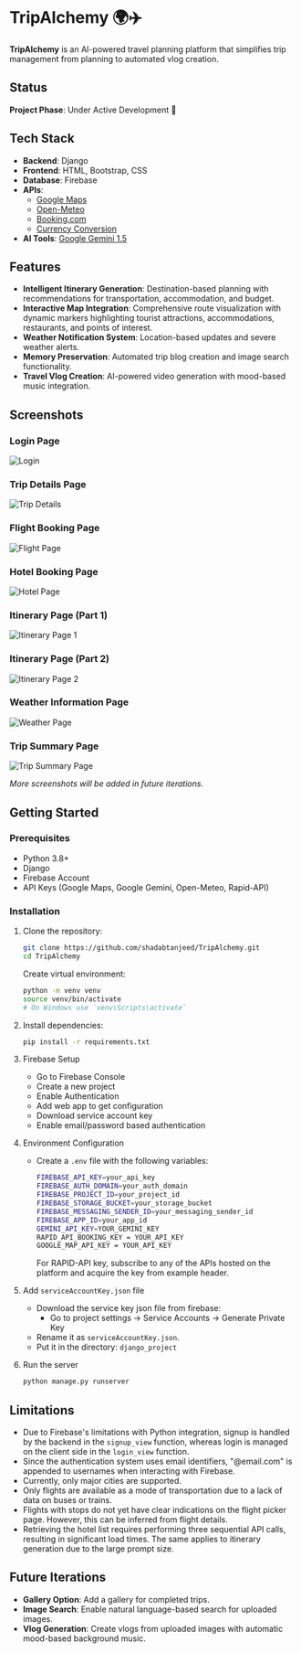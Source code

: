 # TripAlchemy 🌍✈️  

**TripAlchemy** is an AI-powered travel planning platform that simplifies trip management from planning to automated vlog creation.  

## Status  
**Project Phase**: Under Active Development 🚧  

## Tech Stack  
- **Backend**: Django  
- **Frontend**: HTML, Bootstrap, CSS  
- **Database**: Firebase  
- **APIs**:  
  - [Google Maps](https://developers.google.com/maps)  
  - [Open-Meteo](https://open-meteo.com/en/docs)  
  - [Booking.com](https://rapidapi.com/ntd119/api/booking-com18)  
  - [Currency Conversion](https://rapidapi.com/principalapis/api/currency-conversion-and-exchange-rates)  
- **AI Tools**: [Google Gemini 1.5](https://ai.google.dev/gemini-api/docs)  

## Features  
- **Intelligent Itinerary Generation**: Destination-based planning with recommendations for transportation, accommodation, and budget.  
- **Interactive Map Integration**: Comprehensive route visualization with dynamic markers highlighting tourist attractions, accommodations, restaurants, and points of interest.  
- **Weather Notification System**: Location-based updates and severe weather alerts.  
- **Memory Preservation**: Automated trip blog creation and image search functionality.  
- **Travel Vlog Creation**: AI-powered video generation with mood-based music integration.  

## Screenshots  

### Login Page  
![Login](https://github.com/user-attachments/assets/4bed4f9c-aa9d-40d7-9110-26413d724f34)  

### Trip Details Page  
![Trip Details](https://github.com/user-attachments/assets/5f8c39de-b04f-426d-b08e-abb5c862168d)  

### Flight Booking Page  
![Flight Page](https://github.com/user-attachments/assets/beb47f1e-419c-41b0-a120-2a90ec021411)  

### Hotel Booking Page  
![Hotel Page](https://github.com/user-attachments/assets/51faebb4-9d6f-49bf-8d03-42025dae317f)  

### Itinerary Page (Part 1)  
![Itinerary Page 1](https://github.com/user-attachments/assets/9d26acbb-204e-40bd-a81e-1a60df80a84c)  

### Itinerary Page (Part 2)  
![Itinerary Page 2](https://github.com/user-attachments/assets/55a533df-bcd9-43f0-b2f5-983851daa80e)  

### Weather Information Page  
![Weather Page](https://github.com/user-attachments/assets/5cc879b5-4a0d-48d9-b49f-3efd11d1b100)  

### Trip Summary Page  
![Trip Summary Page](https://github.com/user-attachments/assets/27bb309c-80f8-425c-a553-5329b9c8fcf3)  

*More screenshots will be added in future iterations.*  

## Getting Started  

### Prerequisites  
- Python 3.8+  
- Django  
- Firebase Account  
- API Keys (Google Maps, Google Gemini, Open-Meteo, Rapid-API)  

### Installation
1. Clone the repository:
   ```bash
   git clone https://github.com/shadabtanjeed/TripAlchemy.git
   cd TripAlchemy
   ```

   Create virtual environment:
   ```bash
   python -m venv venv
   source venv/bin/activate
   # On Windows use `venv\Scripts\activate`
   ```

2. Install dependencies:
   ```bash
   pip install -r requirements.txt
   ```

3. Firebase Setup
    * Go to Firebase Console
    * Create a new project
    * Enable Authentication
    * Add web app to get configuration
    * Download service account key
    * Enable email/password based authentication

4. Environment Configuration
    * Create a `.env` file with the following variables:
        ```bash
        FIREBASE_API_KEY=your_api_key
        FIREBASE_AUTH_DOMAIN=your_auth_domain
        FIREBASE_PROJECT_ID=your_project_id
        FIREBASE_STORAGE_BUCKET=your_storage_bucket
        FIREBASE_MESSAGING_SENDER_ID=your_messaging_sender_id
        FIREBASE_APP_ID=your_app_id
        GEMINI_API_KEY=YOUR_GEMINI_KEY
        RAPID_API_BOOKING_KEY = YOUR_API_KEY
        GOOGLE_MAP_API_KEY = YOUR_API_KEY
        ```

        For RAPID-API key, subscribe to any of the APIs hosted on the platform and acquire the key from example header.

5. Add `serviceAccountKey.json` file
    * Download the service key json file from firebase:
         * Go to project settings -> Service Accounts -> Generate Private Key
    * Rename it as `serviceAccountKey.json`.
    * Put it in the directory: `django_project`

6. Run the server
   ```bash
   python manage.py runserver
   ```
## Limitations  
- Due to Firebase's limitations with Python integration, signup is handled by the backend in the `signup_view` function, whereas login is managed on the client side in the `login_view` function.  
- Since the authentication system uses email identifiers, "@email.com" is appended to usernames when interacting with Firebase.  
- Currently, only major cities are supported.  
- Only flights are available as a mode of transportation due to a lack of data on buses or trains.  
- Flights with stops do not yet have clear indications on the flight picker page. However, this can be inferred from flight details.  
- Retrieving the hotel list requires performing three sequential API calls, resulting in significant load times. The same applies to itinerary generation due to the large prompt size.  

## Future Iterations  
- **Gallery Option**: Add a gallery for completed trips.  
- **Image Search**: Enable natural language-based search for uploaded images.  
- **Vlog Generation**: Create vlogs from uploaded images with automatic mood-based background music.  
